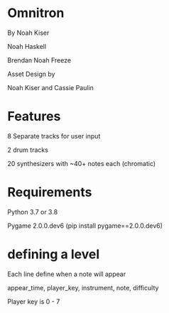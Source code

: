 # Omnitron
By 
Noah Kiser

Noah Haskell

Brendan Noah Freeze

Asset Design by

Noah Kiser and Cassie Paulin

# Features

8 Separate tracks for user input

2 drum tracks

20 synthesizers with ~40+ notes each (chromatic)

# Requirements
Python 3.7 or 3.8

Pygame 2.0.0.dev6 (pip install pygame==2.0.0.dev6)

# defining a level
Each line define when a note will appear

appear_time, player_key, instrument, note, difficulty


Player key is 0 - 7